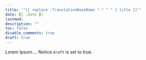 ```yaml
---
title: '"{{ replace .TranslationBaseName "-" " " | title }}"'
date: {{ .Date }}
lastmod:
description: ""
toc: false
disable_comments: true
draft: true
---
```


Lorem Ipsum....
Notice `draft` is set to true.
